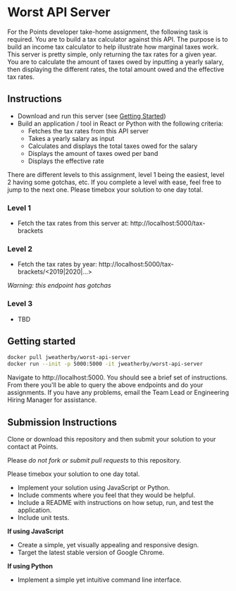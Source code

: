 # Worst API Server

For the Points developer take-home assignment, the following task is required. You are to build a tax calculator against this API. The purpose is to build an income tax calculator to help illustrate how marginal taxes work. This server is pretty simple, only returning the tax rates for a given year. You are to calculate the amount of taxes owed by inputting a yearly salary, then displaying the different rates, the total amount owed and the effective tax rates.

## Instructions

* Download and run this server (see [Getting Started](#getting-started))
* Build an application / tool in React or Python with the following criteria:
    * Fetches the tax rates from this API server
    * Takes a yearly salary as input
    * Calculates and displays the total taxes owed for the salary
    * Displays the amount of taxes owed per band
    * Displays the effective rate

There are different levels to this assignment, level 1 being the easiest, level 2 having some gotchas, etc. If you complete a level with ease, feel free to jump to the next one. Please timebox your solution to one day total.

### Level 1

* Fetch the tax rates from this server at: http://localhost:5000/tax-brackets

### Level 2

* Fetch the tax rates by year: http://localhost:5000/tax-brackets/<2019|2020|...>

_Warning: this endpoint has gotchas_

### Level 3

* TBD


## Getting started

```bash
docker pull jweatherby/worst-api-server
docker run --init -p 5000:5000 -it jweatherby/worst-api-server
```

Navigate to http://localhost:5000. You should see a brief set of instructions. From there you'll be able to query the above endpoints and do your assignments. If you have any problems, email the Team Lead or Engineering Hiring Manager for assistance.

## Submission Instructions

Clone or download this repository and then submit your solution to your contact at Points.

Please *do not fork or submit pull requests* to this repository.

Please timebox your solution to one day total.

* Implement your solution using JavaScript or Python.
* Include comments where you feel that they would be helpful.
* Include a README with instructions on how setup, run, and test the application.
* Include unit tests.

**If using JavaScript**

* Create a simple, yet visually appealing and responsive design.
* Target the latest stable version of Google Chrome.

**If using Python**

* Implement a simple yet intuitive command line interface.
